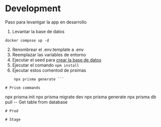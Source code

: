 # Development 

Paso para levantgar la app en desarrollo 

1. Levantar la base de datos 

```
docker compose up -d
```

2. Renombrear el .env.template a .env
3. Reemplazar las variables de entorno
4. Ejecutar el seed para [crear la base de datos](http://localhost:3000/api/seed)
5. Ejecutar el comando ``` npm install ``` 
6. Ejecutar estos comentod de prsimas
``` npx prisma migrate dev 
    npx prisma generate ```

# Prism commands

```
npx prisma init
npx prisma migrate dev 
npx prisma generate 
npx prisma db pull  -- Get table from database
```
# Prod

# Stage


